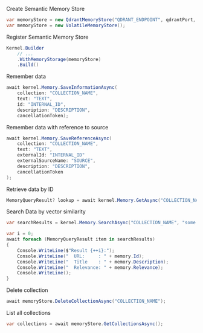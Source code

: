Create Semantic Memory Store
```csharp
var memoryStore = new QdrantMemoryStore("QDRANT_ENDPOINT", qdrantPort, vectorSize: 1536, ConsoleLogger.Log);
var memoryStore = new VolatileMemoryStore();
```

Register Semantic Memory Store
```csharp
Kernel.Builder
    // ...
	.WithMemoryStorage(memoryStore)
	.Build()
```

Remember data
```csharp
await kernel.Memory.SaveInformationAsync(
	collection: "COLLECTION_NAME",
	text: "TEXT",
	id: "INTERNAL_ID",
	description: "DESCRIPTION",
	cancellationToken);
```

Remember data with reference to source
```csharp
await kernel.Memory.SaveReferenceAsync(
	collection: "COLLECTION_NAME",  
    text: "TEXT",  
    externalId: "INTERNAL_ID"
    externalSourceName: "SOURCE",
    description: "DESCRIPTION",  
    cancellationToken 
);
```

Retrieve data by ID
```csharp
MemoryQueryResult? lookup = await kernel.Memory.GetAsync("COLLECTION_NAME", "INTERNAL_ID");
```

Search Data by vector similarity
```csharp
var searchResults = kernel.Memory.SearchAsync("COLLECTION_NAME", "some query input", limit: 3, minRelevanceScore: 0.8);

var i = 0;
await foreach (MemoryQueryResult item in searchResults)  
{
    Console.WriteLine($"Result {++i}:");
    Console.WriteLine("  URL:     : " + memory.Id);
    Console.WriteLine("  Title    : " + memory.Description);
    Console.WriteLine("  Relevance: " + memory.Relevance);
    Console.WriteLine();
}
```

Delete collection
```csharp
await memoryStore.DeleteCollectionAsync("COLLECTION_NAME");
```

List all collections
```csharp
var collections = await memoryStore.GetCollectionsAsync();
```

